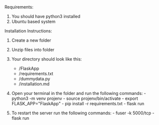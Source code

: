 
Requirements:

  1. You should have python3 installed
  2. Ubuntu based system


Installation Instructions:

  1. Create a new folder

  2. Unzip files into folder

  3. Your directory should look like this:
      -  /FlaskApp
      -  /requirements.txt
      -  /dummydata.py
      -  /installation.md

  4. Open your terminal in the folder and run the following commands:
    - python3 -m venv projenv
    - source projenv/bin/activate
    - export FLASK_APP="FlaskApp"
    - pip install -r requirements.txt
    - flask run

  5. To restart the server run the following commands:
    - fuser -k 5000/tcp
    - flask run
